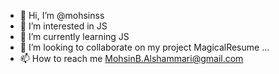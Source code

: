 - 👋 Hi, I’m @mohsinss
- 👀 I’m interested in JS
- 🌱 I’m currently learning JS
- 💞️ I’m looking to collaborate on my project MagicalResume ...
- 📫 How to reach me MohsinB.Alshammari@gmail.com

<!---
mohsinss/mohsinss is a ✨ special ✨ repository because its `README.md` (this file) appears on your GitHub profile.
You can click the Preview link to take a look at your changes.
--->
